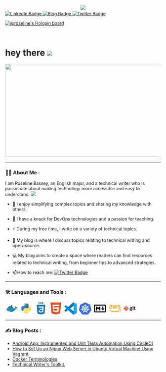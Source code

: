 <div id="header" align="center">
  <img src="https://media.giphy.com/media/1ZDHH6zox36D1vfNsE/giphy.gif" width="100"/>
</div>



<div id="badges">
  <a href="https://www.linkedin.com/in/roselyn-bassey">
    <img src="https://img.shields.io/badge/LinkedIn-blue?style=for-the-badge&logo=linkedin&logoColor=white" alt="LinkedIn Badge"/>
  </a>
  <a href="https://dev.to/roselinebassey">
    <img src="https://img.shields.io/badge/Blog-yellow?style=for-the-badge&logo=blog&logoColor=white" alt="Blog Badge"/>
  </a>
  <a href="https://twitter.com/Hello_Roseline">
    <img src="https://img.shields.io/badge/Twitter-blue?style=for-the-badge&logo=twitter&logoColor=white" alt="Twitter Badge"/>
  </a>
</div>

[![@roseline's Holopin board](https://holopin.io/api/user/board?user=roseline)](https://holopin.io/@roseline)

<img src="https://komarev.com/ghpvc/?username=Roseline-Bassey&style=flat-square&color=blue" alt=""/>

<h1>
  hey there
  <img src="https://media.giphy.com/media/hvRJCLFzcasrR4ia7z/giphy.gif" width="30px"/>
</h1>

<div align="center">
  <img src="https://media.giphy.com/media/dWesBcTLavkZuG35MI/giphy.gif" width="600" height="300"/>
</div>

---

### :woman_technologist: About Me :

I am Roseline Bassey, an English major, and a technical writer who is passionate about making technology more accessible and easy to understand. <img src="https://media.giphy.com/media/WUlplcMpOCEmTGBtBW/giphy.gif" width="30">

- :telescope: I enjoy simplifying complex topics and sharing my knowledge with others.

- :seedling: I have a knack for DevOps technologies and a passion for teaching.
- :zap: During my free time, I write on a variety of technical topics.
- :book: My blog is where I discuss topics relating to technical writing and open-source.

- :computer: My blog aims to create a space where readers can find resources related to technical writing, from beginner tips to advanced strategies.

- :mailbox:How to reach me: [![Twitter Badge](https://img.shields.io/badge/-kakbar-blue?style=flat&logo=Twitter&logoColor=white)](https://twitter.com/Hello_Roseline)

---

### :hammer_and_wrench: Languages and Tools :


<div>
  <img src="https://github.com/devicons/devicon/blob/master/icons/docker/docker-original.svg" title="Docker" alt="Docker" width="40" height="40"/>&nbsp;
  <img src="https://github.com/devicons/devicon/blob/master/icons/python/python-original.svg" title="Python" alt="Python" width="40" height="40"/>&nbsp;
  <img src="https://github.com/devicons/devicon/blob/master/icons/css3/css3-plain-wordmark.svg"  title="CSS3" alt="CSS" width="40" height="40"/>&nbsp;
  <img src="https://github.com/devicons/devicon/blob/master/icons/html5/html5-original.svg" title="HTML5" alt="HTML" width="40" height="40"/>&nbsp;
  <img src="https://github.com/devicons/devicon/blob/master/icons/vscode/vscode-original.svg" title="VsCode" alt="VsCode" width="40" height="40"/>&nbsp;
  <img src="https://github.com/devicons/devicon/blob/master/icons/kubernetes/kubernetes-plain.svg" title="Kubernetes" alt="Kubernetes" width="40" height="40"/>&nbsp;
  <img src="https://github.com/devicons/devicon/blob/master/icons/markdown/markdown-original.svg" title="Markdown"  alt="Markdown" width="40" height="40"/>&nbsp;
  <img src="https://github.com/devicons/devicon/blob/master/icons/amazonwebservices/amazonwebservices-plain-wordmark.svg" title="AWS" alt="AWS" width="40" height="40"/>&nbsp;
  <img src="https://github.com/devicons/devicon/blob/master/icons/git/git-original-wordmark.svg" title="Git" **alt="Git" width="40" height="40"/>
</div>

---

### :writing_hand: Blog Posts :

<!-- BLOG-POST-LIST:START -->
- [Android App: Instrumented and Unit Tests Automation Using CircleCI](https://dev.to/roselinebassey/android-automate-instrumented-and-unit-tests-with-circleci-1igo)
- [How to Set Up an Nginx Web Server in Ubuntu Virtual Machine Using Vagrant](https://dev.to/roselinebassey/how-to-set-up-an-nginx-web-server-in-ubuntu-virtual-machine-using-vagrant-25gm)
- [Docker Terminologies](https://dev.to/roselinebassey/docker-terminologies-3c3j)
- [Technical Writer&#39;s Toolkit.](https://dev.to/roselinebassey/technical-writers-toolkit-23i1)
<!-- BLOG-POST-LIST:END -->
